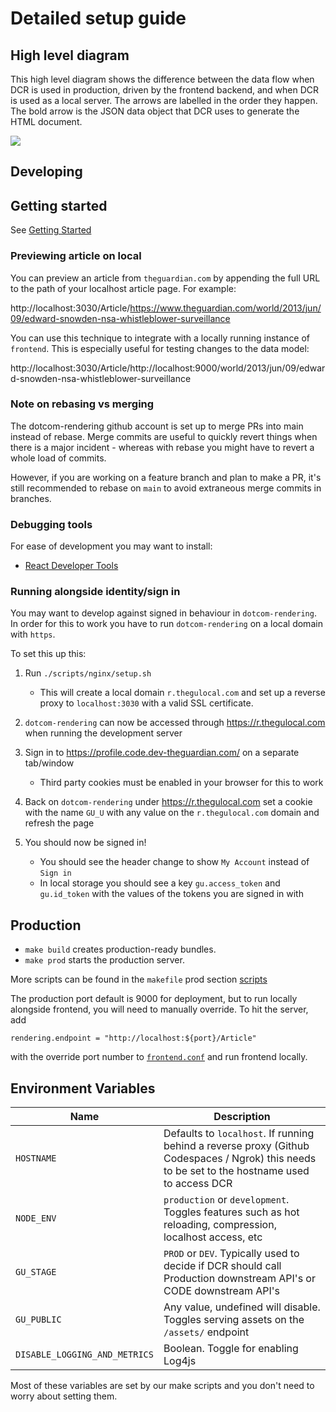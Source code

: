 # Detailed setup guide

## High level diagram

This high level diagram shows the difference between the data flow when DCR is used in production, driven by the frontend backend, and when DCR is used as a local server. The arrows are labelled in the order they happen. The bold arrow is the JSON data object that DCR uses to generate the HTML document.

![](detailed-setup-guide-pics/high-level-diagram.png)

## Developing

## Getting started

See [Getting Started](../../README.md#getting-started)

### Previewing article on local

You can preview an article from `theguardian.com` by appending the full URL to the path of your localhost article page. For example:

http://localhost:3030/Article/https://www.theguardian.com/world/2013/jun/09/edward-snowden-nsa-whistleblower-surveillance

You can use this technique to integrate with a locally running instance of `frontend`. This is especially useful for testing changes to the data model:

http://localhost:3030/Article/http://localhost:9000/world/2013/jun/09/edward-snowden-nsa-whistleblower-surveillance

### Note on rebasing vs merging

The dotcom-rendering github account is set up to merge PRs into main instead of rebase. Merge commits are useful to quickly revert things when there is a major incident - whereas with rebase you might have to revert a whole load of commits.

However, if you are working on a feature branch and plan to make a PR, it's still recommended to rebase on `main` to avoid extraneous merge commits in branches.

### Debugging tools

For ease of development you may want to install:

-   [React Developer Tools](https://github.com/facebook/react-devtools)

### Running alongside identity/sign in

You may want to develop against signed in behaviour in `dotcom-rendering`.
In order for this to work you have to run `dotcom-rendering` on a local domain with `https`.

To set this up this:

1. Run `./scripts/nginx/setup.sh`

    - This will create a local domain `r.thegulocal.com` and set up a reverse proxy to `localhost:3030` with a valid SSL certificate.

2. `dotcom-rendering` can now be accessed through https://r.thegulocal.com when running the development server
3. Sign in to https://profile.code.dev-theguardian.com/ on a separate tab/window

    - Third party cookies must be enabled in your browser for this to work

4. Back on `dotcom-rendering` under https://r.thegulocal.com set a cookie with the name `GU_U` with any value on the `r.thegulocal.com` domain and refresh the page
5. You should now be signed in!

    - You should see the header change to show `My Account` instead of `Sign in`
    - In local storage you should see a key `gu.access_token` and `gu.id_token` with the values of the tokens you are signed in with

## Production

-   `make build` creates production-ready bundles.
-   `make prod` starts the production server.

More scripts can be found in the `makefile` prod section [scripts](https://github.com/guardian/dotcom-rendering/blob/main/makefile)

The production port default is 9000 for deployment, but to run locally alongside frontend, you will need to manually override. To hit the server, add

```
rendering.endpoint = "http://localhost:${port}/Article"
```

with the override port number to [`frontend.conf`](https://github.com/guardian/frontend/blob/main/docs/03-dev-howtos/14-override-default-configuration.md) and run frontend locally.

## Environment Variables

| Name                          | Description                                                                                                                                    |
| ----------------------------- | ---------------------------------------------------------------------------------------------------------------------------------------------- |
| `HOSTNAME`                    | Defaults to `localhost`. If running behind a reverse proxy (Github Codespaces / Ngrok) this needs to be set to the hostname used to access DCR |
| `NODE_ENV`                    | `production` or `development`. Toggles features such as hot reloading, compression, localhost access, etc                                      |
| `GU_STAGE`                    | `PROD` or `DEV`. Typically used to decide if DCR should call Production downstream API's or CODE downstream API's                              |
| `GU_PUBLIC`                   | Any value, undefined will disable. Toggles serving assets on the `/assets/` endpoint                                                           |
| `DISABLE_LOGGING_AND_METRICS` | Boolean. Toggle for enabling Log4js                                                                                                            |

Most of these variables are set by our make scripts and you don't need to worry about setting them.
